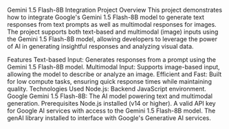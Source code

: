 Gemini 1.5 Flash-8B Integration Project
Overview
This project demonstrates how to integrate Google's Gemini 1.5 Flash-8B model to generate text responses from text prompts as well as multimodal responses for images. The project supports both text-based and multimodal (image) inputs using the Gemini 1.5 Flash-8B model, allowing developers to leverage the power of AI in generating insightful responses and analyzing visual data.

Features
Text-based Input: Generates responses from a prompt using the Gemini 1.5 Flash-8B model.
Multimodal Input: Supports image-based input, allowing the model to describe or analyze an image.
Efficient and Fast: Built for low compute tasks, ensuring quick response times while maintaining quality.
Technologies Used
Node.js: Backend JavaScript environment.
Google Gemini 1.5 Flash-8B: The AI model powering text and multimodal generation.
Prerequisites
Node.js installed (v14 or higher).
A valid API key for Google AI services with access to the Gemini 1.5 Flash-8B model.
The genAI library installed to interface with Google's Generative AI services.

